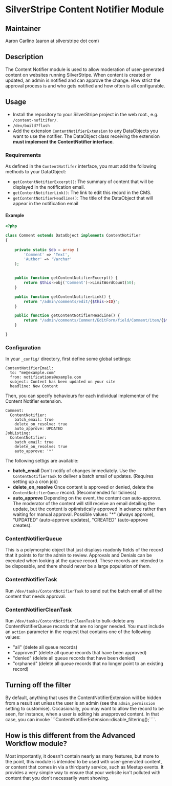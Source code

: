 # SilverStripe Content Notifier Module

## Maintainer
Aaron Carlino (aaron at silverstripe dot com)

## Description

The Content Notifier module is used to allow moderation of user-generated content on websites running SilverStripe. When content is created or updated, an admin is notified and can approve the change. How strict the approval process is and who gets notified and how often is all configurable.

## Usage

* Install the repository to your SilverStripe project in the web root., e.g. ```/content-nofitifer/```. 
* ```/dev/build?flush```
* Add the extension ```ContentNotifierExtension``` to any DataObjects you want to use the notifier. The DataObject class receiving the extension **must implement the ContentNotifier interface**.

### Requirements
As defined in the ```ContentNotfifer``` interface, you must add the following methods to your DataObject:

* ```getContentNotifierExcerpt()```: The summary of content that will be displayed in the notification email.
* ```getContentNotifierLink()```: The link to edit this record in the CMS.
* ```getContentNotifierHeadline()```: The title of the DataObject that will appear in the notification email

#### Example
```php
<?php

class Comment extends DataObject implements ContentNotifier
{
	
	private static $db = array (
		'Comment' => 'Text',
		'Author' => 'Varchar'
	);


    public function getContentNotifierExcerpt() {
    	return $this->obj('Comment')->LimitWordCount(50);
    }

    public function getContentNotifierLink() {
    	return "/admin/comments/edit/{$this->ID}";
    }

    public function getContentNotifierHeadLine() {
		return "/admin/comments/Comment/EditForm/field/Comment/item/{$this->ID}/edit";    
    }

}
```

### Configuration
In your ```_config/``` directory, first define some global settings:

```
ContentNotifierEmail:
  to: "me@example.com"
  from: notifications@example.com
  subject: Content has been updated on your site
  headline: New Content
```

Then, you can specify behaviours for each individual implementor of the Content Notifier extension.

```
Comment:
  ContentNotifier:
    batch_email: true
    delete_on_resolve: true
    auto_approve: UPDATED
JobListing:
  ContentNotifier:
    batch_email: true
    delete_on_resolve: true
    auto_approve: '*'
```

The following settigs are available:

* **batch_email** Don't notify of changes immediately. Use the ```ContentNotifierTask``` to deliver a batch email of updates. (Requires setting up a cron job)
* **delete_on_resolve** Once content is approved or denied, delete the ```ContentNotifierQueue``` record. (Recommended for tidiness)
* **auto_approve** Depending on the event, the content can auto-approve. The moderator of the content will still receive an email detailing the update, but the content is optimistically approved in advance rather than waiting for manual approval. Possible values: "*" (always approve), "UPDATED" (auto-approve updates), "CREATED" (auto-approve creates).

### ContentNotifierQueue

This is a polymorphic object that just displays readonly fields of the record that it points to for the admin to review. Approvals and Denials can be executed when looking at the queue record. These records are intended to be disposable, and there should never be a large population of them.

### ContentNotifierTask

Run ```/dev/tasks/ContentNotifierTask``` to send out the batch email of all the content that needs approval.

### ContentNotifierCleanTask

Run ```/dev/tasks/ContentNotifierCleanTask``` to bulk-delete any ContentNotifierQueue records that are no longer needed. You must include an ```action``` parameter in the request that contains one of the following values:
* "all" (delete all queue records)
* "approved" (delete all queue records that have been approved)
* "denied" (delete all queue records that have been denied)
* "orphaned" (delete all queue records that no longer point to an existing record)


## Turning off the filter

By default, anything that uses the ContentNotifierExtension will be hidden from a result set unless the user is an admin (see the ```admin_permission``` setting to customise). Occasionally, you may want to allow the record to be seen, for instance, when a user is editing his unapproved content. In that case, you can invoke ```ContentNotifierExtension::disable_filtering();````.


## How is this different from the Advanced Workflow module?

Most importantly, it doesn't contain nearly as many features, but more to the point, this module is intended to be used with user-generated content, or content that comes in via a thirdparty service, such as Meetup events. It provides a very simple way to ensure that your website isn't polluted with content that you don't necessarily want showing.
